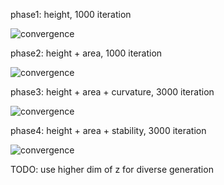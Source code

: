 phase1: height, 1000 iteration 

![convergence](./assets/phase1.gif)

phase2: height + area, 1000 iteration

![convergence](./assets/phase2.gif)

phase3: height + area + curvature, 3000 iteration

![convergence](./assets/phase3.gif)

phase4: height + area + stability, 3000 iteration

![convergence](./assets/phase4.gif)


TODO:
use higher dim of z for diverse generation